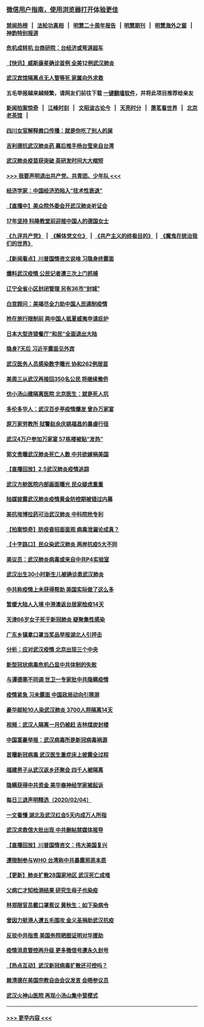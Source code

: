 ### [微信用户指南，使用浏览器打开体验更佳](https://github.com/gfw-breaker/banned-news1/blob/master/indexes/wechat-guide.md?t=0)
#### [禁闻热榜](热点新闻.md?t=0)  &nbsp;&nbsp;|&nbsp;&nbsp; [法轮功真相](https://github.com/gfw-breaker/truth/blob/master/README.md?t=0) &nbsp;&nbsp;|&nbsp;&nbsp; [明慧二十周年报告](https://github.com/gfw-breaker/mh-reports/blob/master/README.md?t=0) &nbsp;&nbsp;|&nbsp;&nbsp;[明慧期刊](https://github.com/gfw-breaker/mh-qikan) &nbsp;&nbsp;|&nbsp;&nbsp; [明慧海外之窗](https://github.com/gfw-breaker/mh-news/blob/master/README.md?t=0) &nbsp;&nbsp;|&nbsp;&nbsp; [神韵特别报道](https://github.com/gfw-breaker/mh-news/blob/master/shenyun.md?t=0)
#### [危机成转机 台商研院：台经济或弯道超车](../pages/nsc413/n11846448.md?t=02060602) 
#### [【快讯】威斯康星确诊首例 全美12例武汉肺炎](../pages/nsc413/n11847162.md?t=02060602) 
#### [武汉宾馆隔离点无人管等死 家属向外求救](../pages/nsc413/n11847020.md?t=02060602) 
#### 五毛举报越来越频繁，请网友们前往下载 [一键翻墙软件](https://github.com/gfw-breaker/ssr-accounts)，并将此项目推荐给亲友
#### [新闻拍案惊奇](https://github.com/gfw-breaker/banned-news1/blob/master/pages/link4.md) &nbsp;&nbsp;|&nbsp;&nbsp; [江峰时刻](https://github.com/gfw-breaker/banned-news1/blob/master/pages/link4.md) &nbsp;&nbsp;|&nbsp;&nbsp; [文昭谈古论今](https://github.com/gfw-breaker/banned-news1/blob/master/pages/link4.md) &nbsp;&nbsp;|&nbsp;&nbsp; [天亮时分](https://github.com/gfw-breaker/banned-news1/blob/master/pages/link4.md) &nbsp;&nbsp;|&nbsp;&nbsp; [萧茗看世界](https://github.com/gfw-breaker/banned-news1/blob/master/pages/link4.md) &nbsp;&nbsp;|&nbsp;&nbsp; [北京老茶馆](https://github.com/gfw-breaker/banned-news1/blob/master/pages/link4.md) &nbsp;&nbsp;|&nbsp;&nbsp; 
#### [四川女官解释粪口传播：就是你吃了别人的屎](../pages/nsc413/n11847029.md?t=02060602) 
#### [吉利德抗武汉肺炎药 幕后推手杨台莹来自台湾](../pages/nsc413/n11847064.md?t=02060602) 
#### [武汉肺炎疫苗获突破 英研发时间大大缩短](../pages/nsc413/n11846915.md?t=02060602) 
#### [>>> 我要声明退出共产党、共青团、少年队 <<<](https://github.com/begood0513/goodnews/blob/master/quit/letter.md) 
#### [经济学家：中国经济恐陷入“技术性衰退”](../pages/nsc413/n11846450.md?t=02060602) 
#### [【直播中】美众院外委会开武汉肺炎听证会](../pages/nsc413/n11846727.md?t=02060602) 
#### [17年坚持 科隆教堂前迎接中国人的德国女士](../pages/nsc413/n11846781.md?t=02060602) 
#### [《九评共产党》](https://github.com/begood0513/9ping.md/blob/master/README.md) &nbsp;|&nbsp; [《解体党文化》](../../../../jtdwh.md/blob/master/README.md)  &nbsp;|&nbsp; [《共产主义的终极目的》](../../../../gczydzjmd.md/blob/master/README.md) &nbsp;|&nbsp; [《魔鬼在统治我们的世界》](../../../../mgztzwmdsj.md/blob/master/README.md) 
#### [【新闻看点】川普国情咨文说啥 习隐身终露面](../pages/nsc413/n11847016.md?t=02060602) 
#### [爆料武汉疫情 公民记者遭三次上门抓捕](../pages/nsc413/n11846937.md?t=02060602) 
#### [辽宁全省小区封闭管理 另有36市“封城”](../pages/nsc413/n11846879.md?t=02060602) 
#### [白宫顾问：美竭尽全力助中国人民遏制疫情](../pages/nsc413/n11846756.md?t=02060602) 
#### [抢在旅行限制前 两中国人抵夏威夷申请庇护](../pages/nsc413/n11846866.md?t=02060602) 
#### [日本大型连锁餐厅“和民”全面退出大陆](../pages/nsc413/n11846765.md?t=02060602) 
#### [隐身7天后 习近平露面见外宾](../pages/nsc413/n11846805.md?t=02060602) 
#### [武汉医务人员感染数字曝光 协和262例居首](../pages/nsc413/n11846742.md?t=02060602) 
#### [美周三从武汉再接回350名公民 将继续撤侨](../pages/nsc413/n11846705.md?t=02060602) 
#### [仿小汤山建隔离医院 北京医生：就是死人坑](../pages/nsc413/n11846692.md?t=02060602) 
#### [多伦多华人：武汉百步亭疫情爆发 曾办万家宴](../pages/nsc413/n11846766.md?t=02060602) 
#### [原万家劳教所 狱警赵余庆姚福昌的暴虐行径](../pages/nsc413/n11844582.md?t=02060602) 
#### [武汉4万户参加万家宴 57栋楼被贴“发热”](../pages/nsc413/n11846074.md?t=02060602) 
#### [郭文贵曝武汉肺炎死亡人数 中共欲嫁祸美国](../pages/nsc413/n11846240.md?t=02060602) 
#### [【直播回放】2.5武汉肺炎疫情追踪](../pages/nsc413/n11846437.md?t=02060602) 
#### [武汉方舱医院内部画面曝光 民众疑虑重重](../pages/nsc413/n11846442.md?t=02060602) 
#### [陆媒披露武汉肺炎疫情黄金防控期被错过内幕](../pages/nsc413/n11846413.md?t=02060602) 
#### [美抗埃博拉药可治武汉肺炎 中科院抢专利](../pages/nsc413/n11846409.md?t=02060602) 
#### [【拍案惊奇】防疫昏招面面观 病毒泄漏论成真？](../pages/nsc413/n11845382.md?t=02060602) 
#### [【十字路口】民众染武汉肺炎 两岸抗疫5大不同](../pages/nsc413/n11845264.md?t=02060602) 
#### [美议员：武汉肺炎病毒或来自中共P4实验室](../pages/nsc413/n11846043.md?t=02060602) 
#### [武汉出生30小时新生儿被确诊患武汉肺炎](../pages/nsc413/n11846307.md?t=02060602) 
#### [中共称疫情上未获得帮助 美国实际做了这么多](../pages/nsc413/n11846008.md?t=02060602) 
#### [暂缓大陆人入境 中港澳返台居家检疫14天](../pages/nsc413/n11845862.md?t=02060602) 
#### [天津66岁女子死于新冠肺炎 疑聚集性感染](../pages/nsc413/n11845909.md?t=02060602) 
#### [广东乡镇拿口罩当奖品举报湖北人引抨击](../pages/nsc413/n11845622.md?t=02060602) 
#### [分析：应对武汉疫情 北京出现三个中央](../pages/nsc413/n11845850.md?t=02060602) 
#### [新型冠状病毒危机凸显中共体制的失败](../pages/nsc413/n11844970.md?t=02060602) 
#### [与谭德塞不同调 世卫一专家批中共隐瞒疫情](../pages/nsc413/n11845278.md?t=02060602) 
#### [疫情紧急 习未露面 中国政局动向引猜测](../pages/nsc413/n11845224.md?t=02060602) 
#### [豪华邮轮10人染武汉肺炎 3700人将隔离14天](../pages/nsc413/n11845543.md?t=02060602) 
#### [视频：武汉人隔离一月仍被赶 吉林煤炭封楼](../pages/nsc413/n11845570.md?t=02060602) 
#### [中国富豪举报：武汉病毒所是新冠病毒祸源](../pages/nsc413/n11844943.md?t=02060602) 
#### [首曝新冠病毒 武汉医生重症床上披露全过程](../pages/nsc413/n11845150.md?t=02060602) 
#### [福建男子从武汉返乡还聚会 四千人被隔离](../pages/nsc413/n11845352.md?t=02060602) 
#### [隐瞒获得中共资金 美华裔神经学家被起诉](../pages/nsc413/n11844879.md?t=02060602) 
#### [每日三退声明精选（2020/02/04）](../pages/nsc413/n11845335.md?t=02060602) 
#### [一文看懂 湖北及武汉红会5天内成万人所指](../pages/nsc413/n11844315.md?t=02060602) 
#### [武汉求救信大批出现 中共删帖禁媒体报导](../pages/nsc413/n11845064.md?t=02060602) 
#### [【直播回放】川普国情咨文：伟大美国复兴](../pages/nsc413/n11842079.md?t=02060602) 
#### [遭限制参与WHO 台湾称中共暴露邪恶本质](../pages/nsc413/n11844351.md?t=02060602) 
#### [【更新】肺炎扩散28国家地区 武汉死亡成堆](../pages/nsc413/n11801312.md?t=02060602) 
#### [父病亡才知检测结果 研究生母子也染疫](../pages/nsc413/n11845059.md?t=02060602) 
#### [林郑限官员戴口罩惹议 黄秋生：如下染病令](../pages/nsc413/n11844529.md?t=02060602) 
#### [曾因力挺港人遭五毛围攻 金义圣捐助武汉抗疫](../pages/nsc413/n11844707.md?t=02060602) 
#### [反驳中共指责 美国务院晒图证明对华援助](../pages/nsc413/n11844859.md?t=02060602) 
#### [疫情消息管控再升级 更多微信号遭永久封号](../pages/nsc413/n11844902.md?t=02060602) 
#### [【热点互动】武汉新冠病毒扩散还可控吗？](../pages/nsc413/n11844750.md?t=02060602) 
#### [赖清德在美国宗教自由会议发言 会晤参议员](../pages/nsc413/n11844836.md?t=02060602) 
#### [武汉火神山医院 再现小汤山集中营模式](../pages/nsc413/n11844763.md?t=02060602) 

----
#### [ >>> 更早内容 <<< ](../indexes/nsc413-earlier.md)
